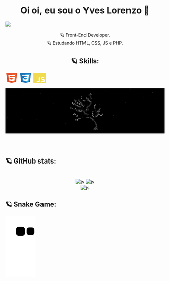 <header>
 <!--
💫 Introduction:
-->

<h1> Oi oi, eu sou o Yves Lorenzo 🚀 </h1>
 
 <div align="left">
<img src="https://komarev.com/ghpvc/?username=MonkiisHere&label=PROFILE+VIEWS">
</div>

🪐 Front-End Developer.
<br>
🪐 Estudando HTML, CSS, JS e PHP.
 
 <h2> 🪐 Skills: </h2>

<div align="left">

 <img align="center" alt="HTML" height="30" width="40" src="https://raw.githubusercontent.com/devicons/devicon/master/icons/html5/html5-original.svg">
 <img align="center" alt="CSS" height="30" width="40" src="https://raw.githubusercontent.com/devicons/devicon/master/icons/css3/css3-original.svg">
 <img align="center" alt="Js" height="30" width="40" src="https://raw.githubusercontent.com/devicons/devicon/master/icons/javascript/javascript-plain.svg">
 
</div>
 <br>

<!--
👾 Gif:
-->
 
<div align="center">
 <img align="center" src="gif.gif">
</div>
<br>

</header>

<main>

<h2> 🪐 GitHub stats: </h2>
<br>

<!--
📖 Read me status:
-->

  <div align="center">
   <img height=140em align="center" src="https://github-readme-stats.vercel.app/api?username=MonkiisHere&hide=contribs,prs&show_icons=true&theme=tokyonight" alt="js"/>
   <img height=140em align="center" src="http://github-readme-streak-stats.herokuapp.com?user=MonkiisHere&theme=tokyonight" alt="js"/>
  </div>
 
  <div align="center">
   <img height=152em align="center" src="https://github-readme-stats.vercel.app/api/top-langs/?username=MonkiisHere&&layout=compact&theme=tokyonight" alt="js"/>
  </div>

<!--
🐍📊 Snake game contribution chart:
-->

<h2> 🪐 Snake Game: </h2>
 
![Snake animation](https://github.com/DevBatista1/DevBatista1/blob/output/github-contribution-grid-snake.svg)

</main>
